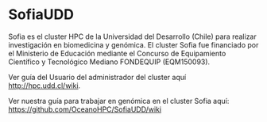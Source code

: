 # SofiaUDD
Sofia es el cluster HPC de la Universidad del Desarrollo (Chile) para realizar investigación en biomedicina y genómica. El cluster Sofia fue financiado por el Ministerio de Educación mediante el Concurso de Equipamiento Científico y Tecnológico Mediano FONDEQUIP (EQM150093).

Ver guía del Usuario del administrador del cluster aquí http://hpc.udd.cl/wiki. 

Ver nuestra guía para trabajar en genómica en el cluster Sofia aquí: https://github.com/OceanoHPC/SofiaUDD/wiki
